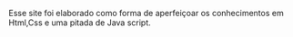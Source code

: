 Esse site foi elaborado como forma de aperfeiçoar os conhecimentos em Html,Css e uma pitada de Java script.